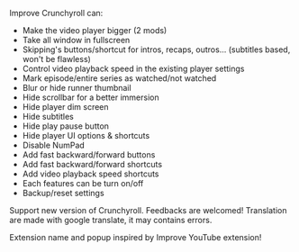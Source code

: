 Improve Crunchyroll can:
 - Make the video player bigger (2 mods)
 - Take all window in fullscreen
 - Skipping's buttons/shortcut for intros, recaps, outros... (subtitles based, won't be flawless)
 - Control video playback speed in the existing player settings
 - Mark episode/entire series as watched/not watched
 - Blur or hide runner thumbnail
 - Hide scrollbar for a better immersion
 - Hide player dim screen
 - Hide subtitles
 - Hide play pause button
 - Hide player UI options & shortcuts
 - Disable NumPad
 - Add fast backward/forward buttons
 - Add fast backward/forward shortcuts
 - Add video playback speed shortcuts
 - Each features can be turn on/off
 - Backup/reset settings

Support new version of Crunchyroll.
Feedbacks are welcomed!
Translation are made with google translate, it may contains errors.

Extension name and popup inspired by Improve YouTube extension!
